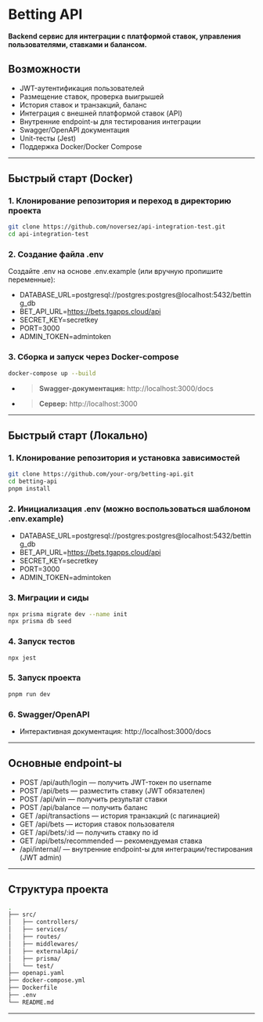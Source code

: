 # Betting API

**Backend сервис для интеграции с платформой ставок, управления пользователями, ставками и балансом.**

## Возможности

- JWT-аутентификация пользователей
- Размещение ставок, проверка выигрышей
- История ставок и транзакций, баланс
- Интеграция с внешней платформой ставок (API)
- Внутренние endpoint-ы для тестирования интеграции
- Swagger/OpenAPI документация
- Unit-тесты (Jest)
- Поддержка Docker/Docker Compose

---

## Быстрый старт (Docker)
### 1. Клонирование репозитория и переход в директорию проекта
```bash
git clone https://github.com/noversez/api-integration-test.git
cd api-integration-test
```
### 2. Создание файла .env
Создайте .env на основе .env.example (или вручную пропишите переменные):
- DATABASE_URL=postgresql://postgres:postgres@localhost:5432/betting_db
- BET_API_URL=https://bets.tgapps.cloud/api
- SECRET_KEY=secretkey
- PORT=3000
- ADMIN_TOKEN=admintoken

### 3. Сборка и запуск через Docker-compose
```bash
docker-compose up --build
```
- >  **Swagger-документация:** http://localhost:3000/docs
- >  **Сервер:** http://localhost:3000

---

## Быстрый старт (Локально)

### 1. Клонирование репозитория и установка зависимостей

```bash
git clone https://github.com/your-org/betting-api.git
cd betting-api
pnpm install
```

### 2. Инициализация .env (можно воспользоваться шаблоном .env.example)

- DATABASE_URL=postgresql://postgres:postgres@localhost:5432/betting_db
- BET_API_URL=https://bets.tgapps.cloud/api
- SECRET_KEY=secretkey
- PORT=3000
- ADMIN_TOKEN=admintoken

### 3. Миграции и сиды 

```bash
npx prisma migrate dev --name init
npx prisma db seed
```

### 4. Запуск тестов
```bash
npx jest
```
### 5. Запуск проекта
```bash
pnpm run dev
```
### 6. Swagger/OpenAPI

- Интерактивная документация: http://localhost:3000/docs

---

## Основные endpoint-ы

- POST /api/auth/login — получить JWT-токен по username
- POST /api/bets — разместить ставку (JWT обязателен)
- POST /api/win — получить результат ставки
- POST /api/balance — получить баланс
- GET /api/transactions — история транзакций (с пагинацией)
- GET /api/bets — история ставок пользователя
- GET /api/bets/:id — получить ставку по id
- GET /api/bets/recommended — рекомендуемая ставка
- /api/internal/ — внутренние endpoint-ы для интеграции/тестирования (JWT admin)

---
## Структура проекта
```bash
.
├── src/
│   ├── controllers/      
│   ├── services/         
│   ├── routes/           
│   ├── middlewares/      
│   ├── externalApi/      
│   ├── prisma/           
│   └── test/             
├── openapi.yaml          
├── docker-compose.yml    
├── Dockerfile            
├── .env                  
└── README.md
```
---
